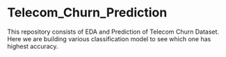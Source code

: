 # Telecom_Churn_Prediction
This repository consists of EDA and Prediction of Telecom Churn Dataset.
Here we are building various classification model to see which one has highest accuracy.
